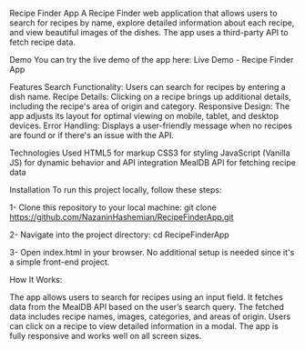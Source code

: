 Recipe Finder App
A Recipe Finder web application that allows users to search for recipes by name, explore detailed information about each recipe, and view beautiful images of the dishes. The app uses a third-party API to fetch recipe data.

Demo
You can try the live demo of the app here:
Live Demo - Recipe Finder App

Features
Search Functionality: Users can search for recipes by entering a dish name.
Recipe Details: Clicking on a recipe brings up additional details, including the recipe's area of origin and category.
Responsive Design: The app adjusts its layout for optimal viewing on mobile, tablet, and desktop devices.
Error Handling: Displays a user-friendly message when no recipes are found or if there's an issue with the API.

Technologies Used
HTML5 for markup
CSS3 for styling
JavaScript (Vanilla JS) for dynamic behavior and API integration
MealDB API for fetching recipe data

Installation
To run this project locally, follow these steps:

1- Clone this repository to your local machine:
    git clone https://github.com/NazaninHashemian/RecipeFinderApp.git

2- Navigate into the project directory:
    cd RecipeFinderApp

3- Open index.html in your browser. No additional setup is needed since it's a simple front-end project.


How It Works:

The app allows users to search for recipes using an input field.
It fetches data from the MealDB API based on the user’s search query.
The fetched data includes recipe names, images, categories, and areas of origin.
Users can click on a recipe to view detailed information in a modal.
The app is fully responsive and works well on all screen sizes.







